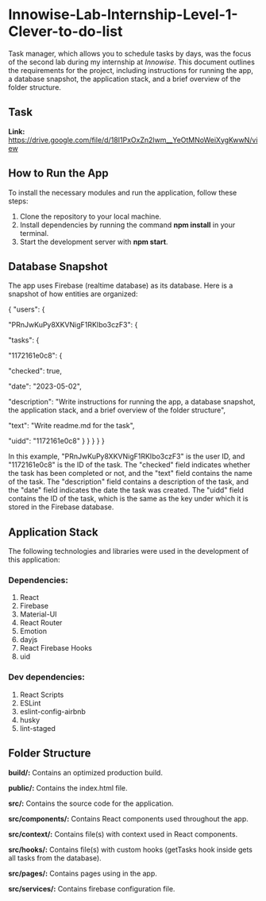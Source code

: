 # Innowise-Lab-Internship-Level-1-Clever-to-do-list

Task manager, which allows you to schedule tasks by days, was the focus of the second lab during my internship at *Innowise*.
This document outlines the requirements for the project, including instructions for running the app, a database snapshot, the application stack, and a brief overview of the folder structure.

## Task 
**Link:** https://drive.google.com/file/d/18I1PxOxZn2lwm__YeOtMNoWeiXygKwwN/view

## How to Run the App
To install the necessary modules and run the application, follow these steps:

1. Clone the repository to your local machine.
2. Install dependencies by running the command **npm install** in your terminal.
3. Start the development server with **npm start**.

## Database Snapshot
The app uses Firebase (realtime database) as its database. Here is a snapshot of how entities are organized:

{ "users": {

"PRnJwKuPy8XKVNigF1RKIbo3czF3": {

"tasks": {

"1172161e0c8": {

"checked": true,

"date": "2023-05-02",

"description": "Write instructions for running the app, a database snapshot, the application stack, and a brief overview of the folder structure",

"text": "Write readme.md for the task",

"uidd": "1172161e0c8"
}
}
}
}
}

In this example, "PRnJwKuPy8XKVNigF1RKIbo3czF3" is the user ID, and "1172161e0c8" is the ID of the task. The "checked" field indicates whether the task has been completed or not, and the "text" field contains the name of the task. The "description" field contains a description of the task, and the "date" field indicates the date the task was created. The "uidd" field contains the ID of the task, which is the same as the key under which it is stored in the Firebase database.
## Application Stack
The following technologies and libraries were used in the development of this application:

### Dependencies:
1. React
2. Firebase
3. Material-UI
4. React Router
5. Emotion
6. dayjs
7. React Firebase Hooks
8. uid

### Dev dependencies:

1. React Scripts
2. ESLint
3. eslint-config-airbnb
4. husky
5. lint-staged

## Folder Structure

**build/:** Contains an optimized production build.

**public/:** Contains the index.html file.

**src/:** Contains the source code for the application.

**src/components/:** Contains React components used throughout the app.

**src/context/:** Contains file(s) with context used in React components.

**src/hooks/:** Contains file(s) with custom hooks (getTasks hook inside gets all tasks from the database).

**src/pages/:** Contains pages using in the app.

**src/services/:** Contains firebase configuration file.

